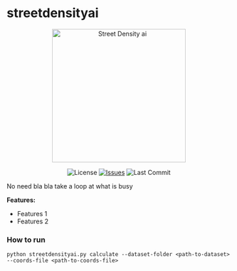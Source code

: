 # streetdensityai

<p align="center">
<img alt="Street Density ai" src="docs/assets/logo-with-text.svg" width="300">
</p>

<p align="center">
  <img src="https://img.shields.io/github/license/lironbdolah/streetdensityai" alt="License">
  <a href="https://github.com/aporia-ai/streetdensityai/issues"><img src="https://img.shields.io/github/issues/lironbdolah/streetdensityai" alt="Issues"></a>
  <img src="https://img.shields.io/github/last-commit/lironbdolah/streetdensityai" alt="Last Commit">

</p>

No need bla bla take a loop at what is busy

**Features:**
- Features 1
- Features 2

### How to run

```shell
python streetdensityai.py calculate --dataset-folder <path-to-dataset> --coords-file <path-to-coords-file>
```
